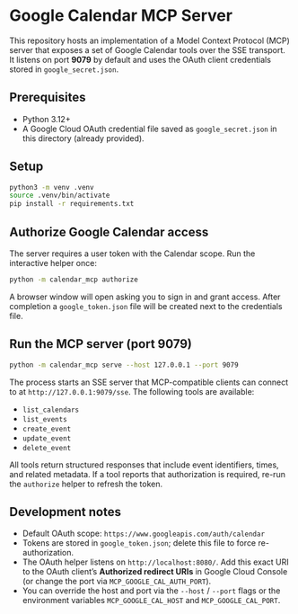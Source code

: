 # Google Calendar MCP Server

This repository hosts an implementation of a Model Context Protocol (MCP) server that exposes a set of Google Calendar tools over the SSE transport. It listens on port **9079** by default and uses the OAuth client credentials stored in `google_secret.json`.

## Prerequisites

- Python 3.12+
- A Google Cloud OAuth credential file saved as `google_secret.json` in this directory (already provided).

## Setup

```bash
python3 -m venv .venv
source .venv/bin/activate
pip install -r requirements.txt
```

## Authorize Google Calendar access

The server requires a user token with the Calendar scope. Run the interactive helper once:

```bash
python -m calendar_mcp authorize
```

A browser window will open asking you to sign in and grant access. After completion a `google_token.json` file will be created next to the credentials file.

## Run the MCP server (port 9079)

```bash
python -m calendar_mcp serve --host 127.0.0.1 --port 9079
```

The process starts an SSE server that MCP-compatible clients can connect to at `http://127.0.0.1:9079/sse`. The following tools are available:

- `list_calendars`
- `list_events`
- `create_event`
- `update_event`
- `delete_event`

All tools return structured responses that include event identifiers, times, and related metadata. If a tool reports that authorization is required, re-run the `authorize` helper to refresh the token.

## Development notes

- Default OAuth scope: `https://www.googleapis.com/auth/calendar`
- Tokens are stored in `google_token.json`; delete this file to force re-authorization.
- The OAuth helper listens on `http://localhost:8080/`. Add this exact URI to the OAuth client’s **Authorized redirect URIs** in Google Cloud Console (or change the port via `MCP_GOOGLE_CAL_AUTH_PORT`).
- You can override the host and port via the `--host` / `--port` flags or the environment variables `MCP_GOOGLE_CAL_HOST` and `MCP_GOOGLE_CAL_PORT`.
